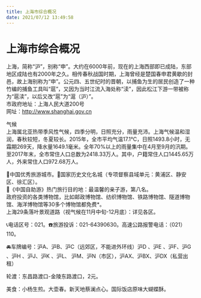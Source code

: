 ```yaml
---
title: 上海市综合概况  
date: 2021/07/12 13:49:58  
---
```

  
# 上海市综合概况  
上海，简称“沪”，别称“申”。大约在6000年前，现在的上海西部即已成陆，东部地区成陆也有2000年之久。相传春秋战国时期，上海曾经是楚国春申君黄歇的封邑，故上海别称为“申”。公元四、五世纪时的晋朝，以捕鱼为生的居民创造了一种竹编的捕鱼工具叫“扈”，又因为当时江流入海处称“渎”，因此松江下游一带被称为“扈渎”，以后又改“扈”为“滬（沪）”。   
市政府地址：上海人民大道200号  
网址：http://www.shanghai.gov.cn  
  
气候  
上海属北亚热带季风性气候，四季分明，日照充分，雨量充沛。上海气候温和湿润，春秋较短，冬夏较长。2015年，全市平均气温17.1℃，日照1493.8小时，无霜期269天，降水量1649.1毫米。全年70%以上的雨量集中在4月至9月的汛期。   
至2017年末，全市常住人口总数为2418.33万人。其中，户籍常住人口1445.65万人，外来常住人口972.68万人。   
  
🏅中国优秀旅游城市。🚩国家历史文化名城（专项督察县域单元：黄浦区、静安区、徐汇区）。   
🧾《中国自助游》热门旅行目的地：最温馨的亲子游，第八名。   
政府投资的各类博物馆，比如邮政博物馆、纺织博物馆、铁路博物馆、隧道博物馆、海洋博物馆等30多个博物馆都免费*。   
上海29条落叶景观道路（视气候在11月中旬-12月底）：详见各区。   
  
📞电话区号：021。☎️旅游投诉：021-64390630。高速公路报警电话：（021）110。   
  
🚘车牌编号：沪A、沪B、沪C（远郊区，不能进外环线）沪D 、沪E 、沪F、沪G 、沪H 、沪J、沪K 、沪L、 沪M、沪N（市区），沪AX、沪BX、沪DX（私营出租）  
  
轮渡：东昌路渡口-金陵东路渡口，2元。   
  
美食：小杨生煎。大壶春。新天地蔡澜点心。国际饭店原味大蝴蝶酥。   